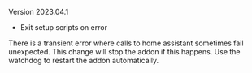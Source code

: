 Version 2023.04.1
- Exit setup scripts on error

There is a transient error where calls to home assistant sometimes fail unexpected. This change will stop the addon if this happens. Use the watchdog to restart the addon automatically.
